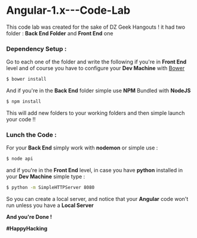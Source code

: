 # Angular-1.x---Code-Lab
This code lab was created for the sake of DZ 
Geek Hangouts ! it had two folder : **Back End Folder** and **Front End** one

### Dependency Setup :

Go to each one of the folder and write the following if you're in **Front End** 
level and of course you have to configure your **Dev Machine** with 
[Bower](bower.io)

```bash
$ bower install
```

And if you're in the **Back End** folder simple use **NPM** Bundled with 
**NodeJS**

```bash
$ npm install
```

 This will add new folders to your working folders and then simple launch your 
 code !! 

 ### Lunch the Code : 

 For your **Back End** simply work with **nodemon** or simple use : 

 ```bash
 $ node api
 ```

 and if you're in the **Front End** level, in case you have **python**
 installed in your **Dev Machine** simple type : 

 ```bash
 $ python -m SimpleHTTPServer 8080

 ```

 So you can create a local server, and notice that your **Angular** code
 won't run unless you have a **Local Server**

**And you're Done !**  

**#HappyHacking**
